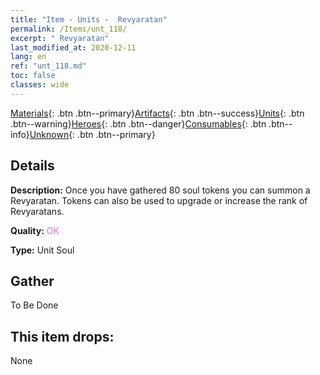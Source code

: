 ```yaml
---
title: "Item - Units -  Revyaratan"
permalink: /Items/unt_118/
excerpt: " Revyaratan"
last_modified_at: 2020-12-11
lang: en
ref: "unt_118.md"
toc: false
classes: wide
---
```

 [Materials](/Items/){: .btn .btn--primary}[Artifacts](/Items/Artifacts/){: .btn .btn--success}[Units](/Items/Units/){: .btn .btn--warning}[Heroes](/Items/Heroes/){: .btn .btn--danger}[Consumables](/Items/Consumables/){: .btn .btn--info}[Unknown](/Items/Unknown/){: .btn .btn--primary}

## Details
 **Description:** Once you have gathered 80 soul tokens you can summon a Revyaratan. Tokens can also be used to upgrade or increase the rank of Revyaratans.

 **Quality:** <span style="color: #DA70D6">OK</span>

 **Type:** Unit Soul

## Gather

  To Be Done

## This item drops:

  None

